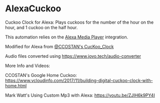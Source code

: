 # AlexaCuckoo
Cuckoo Clock for Alexa: Plays cuckoos for the number of the hour on the hour, and 1 cuckoo on the half hour.

This automation relies on the [Alexa Media Player](https://github.com/custom-components/alexa_media_player) integration.

Modified for Alexa from [@CCOSTAN's CucKoo_Clock](https://github.com/CCOSTAN/Home-AssistantConfig/blob/master/config/automation/System/CucKoo_Clock.yaml)

Audio files converted using https://www.jovo.tech/audio-converter

More Info and Videos: 
  
  CCOSTAN's Google Home Cuckoo: https://www.vcloudinfo.com/2017/11/building-digital-cuckoo-clock-with-home.html
  
  Mark Watt's Using Custom Mp3 with Alexa: https://youtu.be/ZJlH6k9PY4I
